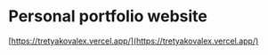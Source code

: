 # Personal portfolio website

[https://tretyakovalex.vercel.app/](https://tretyakovalex.vercel.app/)